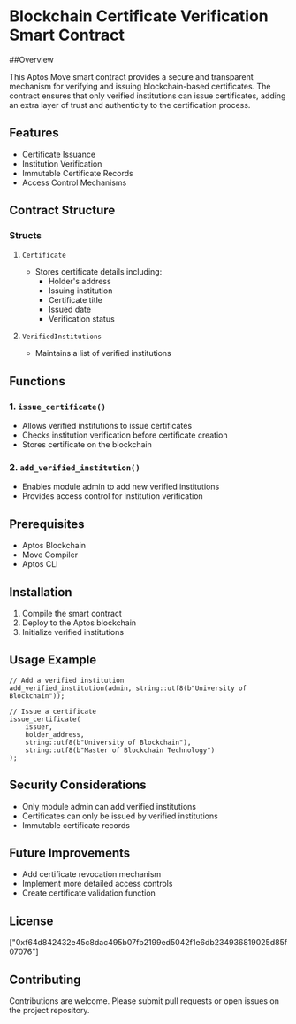 # Blockchain Certificate Verification Smart Contract
##Overview

This Aptos Move smart contract provides a secure and transparent mechanism for verifying and issuing blockchain-based certificates. The contract ensures that only verified institutions can issue certificates, adding an extra layer of trust and authenticity to the certification process.

## Features

- Certificate Issuance
- Institution Verification
- Immutable Certificate Records
- Access Control Mechanisms

## Contract Structure

### Structs

1. `Certificate`
   - Stores certificate details including:
     - Holder's address
     - Issuing institution
     - Certificate title
     - Issued date
     - Verification status

2. `VerifiedInstitutions`
   - Maintains a list of verified institutions

## Functions

### 1. `issue_certificate()`
- Allows verified institutions to issue certificates
- Checks institution verification before certificate creation
- Stores certificate on the blockchain

### 2. `add_verified_institution()`
- Enables module admin to add new verified institutions
- Provides access control for institution verification

## Prerequisites

- Aptos Blockchain
- Move Compiler
- Aptos CLI

## Installation

1. Compile the smart contract
2. Deploy to the Aptos blockchain
3. Initialize verified institutions

## Usage Example

```move
// Add a verified institution
add_verified_institution(admin, string::utf8(b"University of Blockchain"));

// Issue a certificate
issue_certificate(
    issuer, 
    holder_address, 
    string::utf8(b"University of Blockchain"), 
    string::utf8(b"Master of Blockchain Technology")
);
```

## Security Considerations

- Only module admin can add verified institutions
- Certificates can only be issued by verified institutions
- Immutable certificate records

## Future Improvements

- Add certificate revocation mechanism
- Implement more detailed access controls
- Create certificate validation function

## License

["0xf64d842432e45c8dac495b07fb2199ed5042f1e6db234936819025d85f07076"]

## Contributing

Contributions are welcome. Please submit pull requests or open issues on the project repository.
